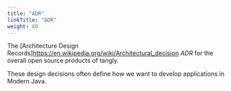 ```yaml
---
title: "ADR"
linkTitle: "ADR"
weight: 80
---
```


The [Architecture Design Records]https://en.wikipedia.org/wiki/Architectural_decision _ADR_ for the overall open source products of tangly.

These design decisions often define how we want to develop applications in Modern Java.
